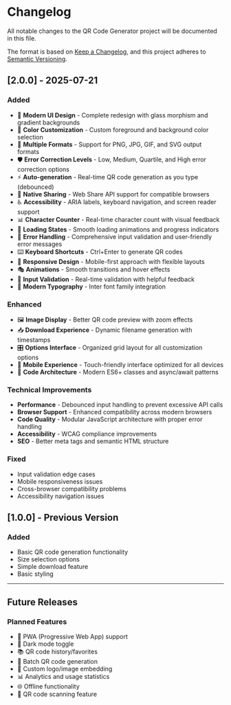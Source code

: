# Changelog

All notable changes to the QR Code Generator project will be documented in this file.

The format is based on [Keep a Changelog](https://keepachangelog.com/en/1.0.0/),
and this project adheres to [Semantic Versioning](https://semver.org/spec/v2.0.0.html).

## [2.0.0] - 2025-07-21

### Added
- 🎨 **Modern UI Design** - Complete redesign with glass morphism and gradient backgrounds
- 🎯 **Color Customization** - Custom foreground and background color selection
- 📁 **Multiple Formats** - Support for PNG, JPG, GIF, and SVG output formats
- 🛡️ **Error Correction Levels** - Low, Medium, Quartile, and High error correction options
- ⚡ **Auto-generation** - Real-time QR code generation as you type (debounced)
- 📱 **Native Sharing** - Web Share API support for compatible browsers
- ♿ **Accessibility** - ARIA labels, keyboard navigation, and screen reader support
- 📊 **Character Counter** - Real-time character count with visual feedback
- 🔄 **Loading States** - Smooth loading animations and progress indicators
- 🚫 **Error Handling** - Comprehensive input validation and user-friendly error messages
- ⌨️ **Keyboard Shortcuts** - Ctrl+Enter to generate QR codes
- 📱 **Responsive Design** - Mobile-first approach with flexible layouts
- 🎭 **Animations** - Smooth transitions and hover effects
- 📝 **Input Validation** - Real-time validation with helpful feedback
- 🎨 **Modern Typography** - Inter font family integration

### Enhanced
- 🖼️ **Image Display** - Better QR code preview with zoom effects
- 📥 **Download Experience** - Dynamic filename generation with timestamps
- 🎛️ **Options Interface** - Organized grid layout for all customization options
- 📱 **Mobile Experience** - Touch-friendly interface optimized for all devices
- 🔧 **Code Architecture** - Modern ES6+ classes and async/await patterns

### Technical Improvements
- **Performance** - Debounced input handling to prevent excessive API calls
- **Browser Support** - Enhanced compatibility across modern browsers
- **Code Quality** - Modular JavaScript architecture with proper error handling
- **Accessibility** - WCAG compliance improvements
- **SEO** - Better meta tags and semantic HTML structure

### Fixed
- Input validation edge cases
- Mobile responsiveness issues
- Cross-browser compatibility problems
- Accessibility navigation issues

## [1.0.0] - Previous Version

### Added
- Basic QR code generation functionality
- Size selection options
- Simple download feature
- Basic styling

---

## Future Releases

### Planned Features
- 📱 PWA (Progressive Web App) support
- 🌙 Dark mode toggle
- 📚 QR code history/favorites
- 🔗 Batch QR code generation
- 🎨 Custom logo/image embedding
- 📊 Analytics and usage statistics
- 🌐 Offline functionality
- 🔄 QR code scanning feature
